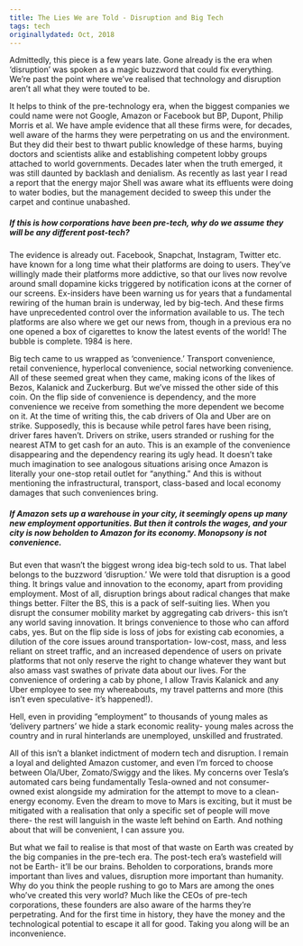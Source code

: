 ```yaml
---
title: The Lies We are Told - Disruption and Big Tech
tags: tech
originallydated: Oct, 2018
---
```


Admittedly, this piece is a few years late. Gone already is the era when ‘disruption’ was spoken as a magic buzzword that could fix everything. We’re past the point where we’ve realised that technology and disruption aren’t all what they were touted to be.

It helps to think of the pre-technology era, when the biggest companies we could name were not Google, Amazon or Facebook but BP, Dupont, Philip Morris et al. We have ample evidence that all these firms were, for decades, well aware of the harms they were perpetrating on us and the environment. But they did their best to thwart public knowledge of these harms, buying doctors and scientists alike and establishing competent lobby groups attached to world governments. Decades later when the truth emerged, it was still daunted by backlash and denialism. As recently as last year I read a report that the energy major Shell was aware what its effluents were doing to water bodies, but the management decided to sweep this under the carpet and continue unabashed.

##### If this is how corporations have been pre-tech, why do we assume they will be any different post-tech?

The evidence is already out. Facebook, Snapchat, Instagram, Twitter etc. have known for a long time what their platforms are doing to users. They’ve willingly made their platforms more addictive, so that our lives now revolve around small dopamine kicks triggered by notification icons at the corner of our screens. Ex-insiders have been warning us for years that a fundamental rewiring of the human brain is underway, led by big-tech. And these firms have unprecedented control over the information available to us. The tech platforms are also where we get our news from, though in a previous era no one opened a box of cigarettes to know the latest events of the world! The bubble is complete. 1984 is here.

Big tech came to us wrapped as ‘convenience.’ Transport convenience, retail convenience, hyperlocal convenience, social networking convenience. All of these seemed great when they came, making icons of the likes of Bezos, Kalanick and Zuckerburg. But we’ve missed the other side of this coin. On the flip side of convenience is dependency, and the more convenience we receive from something the more dependent we become on it. At the time of writing this, the cab drivers of Ola and Uber are on strike. Supposedly, this is because while petrol fares have been rising, driver fares haven’t. Drivers on strike, users stranded or rushing for the nearest ATM to get cash for an auto. This is an example of the convenience disappearing and the dependency rearing its ugly head. It doesn’t take much imagination to see analogous situations arising once Amazon is literally your one-stop retail outlet for “anything.” And this is without mentioning the infrastructural, transport, class-based and local economy damages that such conveniences bring.

##### If Amazon sets up a warehouse in your city, it seemingly opens up many new employment opportunities. But then it controls the wages, and your city is now beholden to Amazon for its economy. Monopsony is not convenience.

But even that wasn’t the biggest wrong idea big-tech sold to us. That label belongs to the buzzword ‘disruption.’ We were told that disruption is a good thing. It brings value and innovation to the economy, apart from providing employment. Most of all, disruption brings about radical changes that make things better. Filter the BS, this is a pack of self-suiting lies. When you disrupt the consumer mobility market by aggregating cab drivers- this isn’t any world saving innovation. It brings convenience to those who can afford cabs, yes. But on the flip side is loss of jobs for existing cab economies, a dilution of the core issues around transportation- low-cost, mass, and less reliant on street traffic, and an increased dependence of users on private platforms that not only reserve the right to change whatever they want but also amass vast swathes of private data about our lives. For the convenience of ordering a cab by phone, I allow Travis Kalanick and any Uber employee to see my whereabouts, my travel patterns and more (this isn’t even speculative- it’s happened!).

Hell, even in providing “employment” to thousands of young males as ‘delivery partners’ we hide a stark economic reality- young males across the country and in rural hinterlands are unemployed, unskilled and frustrated.

All of this isn’t a blanket indictment of modern tech and disruption. I remain a loyal and delighted Amazon customer, and even I’m forced to choose between Ola/Uber, Zomato/Swiggy and the likes. My concerns over Tesla’s automated cars being fundamentally Tesla-owned and not consumer-owned exist alongside my admiration for the attempt to move to a clean-energy economy. Even the dream to move to Mars is exciting, but it must be mitigated with a realisation that only a specific set of people will move there- the rest will languish in the waste left behind on Earth. And nothing about that will be convenient, I can assure you. 

But what we fail to realise is that most of that waste on Earth was created by the big companies in the pre-tech era. The post-tech era’s wastefield will not be Earth- it’ll be our brains. Beholden to corporations, brands more important than lives and values, disruption more important than humanity. Why do you think the people rushing to go to Mars are among the ones who’ve created this very world? Much like the CEOs of pre-tech corporations, these founders are also aware of the harms they’re perpetrating. And for the first time in history, they have the money and the technological potential to escape it all for good. Taking you along will be an inconvenience.